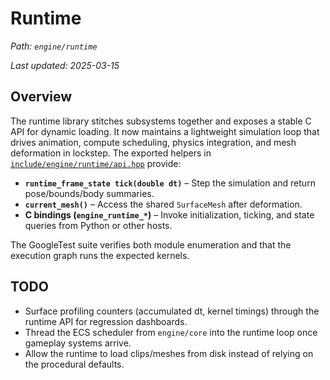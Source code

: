 # Runtime

_Path: `engine/runtime`_

_Last updated: 2025-03-15_


## Overview

The runtime library stitches subsystems together and exposes a stable C API for dynamic loading. It now maintains a
lightweight simulation loop that drives animation, compute scheduling, physics integration, and mesh deformation in
lockstep. The exported helpers in [`include/engine/runtime/api.hpp`](include/engine/runtime/api.hpp) provide:

- **`runtime_frame_state tick(double dt)`** – Step the simulation and return pose/bounds/body summaries.
- **`current_mesh()`** – Access the shared `SurfaceMesh` after deformation.
- **C bindings (`engine_runtime_*`)** – Invoke initialization, ticking, and state queries from Python or other hosts.

The GoogleTest suite verifies both module enumeration and that the execution graph runs the expected kernels.

## TODO

- Surface profiling counters (accumulated dt, kernel timings) through the runtime API for regression dashboards.
- Thread the ECS scheduler from `engine/core` into the runtime loop once gameplay systems arrive.
- Allow the runtime to load clips/meshes from disk instead of relying on the procedural defaults.

